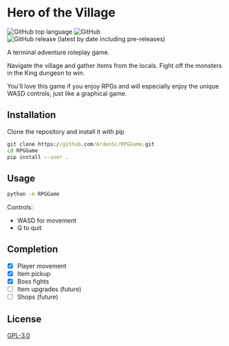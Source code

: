 # Hero of the Village

![GitHub top language](https://img.shields.io/github/languages/top/ArdenSinclair/RPGGame?style=flat-square)
![GitHub](https://img.shields.io/github/license/ArdenSinclair/RPGGame?style=flat-square)
![GitHub release (latest by date including pre-releases)](https://img.shields.io/github/v/release/ArdenSinclair/RPGGame?include_prereleases&style=flat-square)

A terminal adventure roleplay game.

Navigate the village and gather items from the locals.
Fight off the monsters in the King dungeon to win.

You'll love this game if you enjoy RPGs and will especially enjoy the unique WASD controls, just like a graphical game.

## Installation

Clone the repository and install it with pip

```cmd
git clone https://github.com/ArdenSc/RPGGame.git
cd RPGGame
pip install --user .
```

## Usage

```cmd
python -m RPGGame
```

Controls:

- WASD for movement
- Q to quit

## Completion

- [x] Player movement
- [x] Item pickup
- [x] Boss fights
- [ ] Item upgrades (future)
- [ ] Shops (future)

## License

[GPL-3.0](https://github.com/ArdenSinclair/RPGGame/blob/master/LICENSE)
